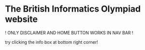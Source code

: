 # The British Informatics Olympiad website
! ONLY DISCLAIMER AND HOME BUTTON WORKS IN NAV BAR !

try clicking the info box at bottom right corner!
